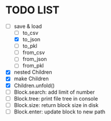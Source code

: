 # TODO LIST

- [ ] save & load
  - [ ] to_csv
  - [x] to_json
  - [ ] to_pkl
  - [ ] from_csv
  - [ ] from_json
  - [ ] from_pkl
- [x] nested Children
- [x] make Children
- [x] Children.unfold()
- [ ] Block.search: add limit of number
- [ ] Block.tree: print file tree in console
- [ ] Block.size: return block size in disk
- [ ] Block.enter: update block to new path
